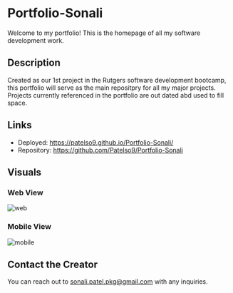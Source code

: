 # Portfolio-Sonali

Welcome to my portfolio! This is the homepage of all my software development work.  

## Description

Created as our 1st project in the Rutgers software development bootcamp, this portfolio will serve as the main repositpry for all my major projects. 
Projects currently referenced in the portfolio are out dated abd used to fill space. 

## Links

* Deployed: https://patelso9.github.io/Portfolio-Sonali/
* Repository: https://github.com/Patelso9/Portfolio-Sonali


## Visuals

### Web View
![web](https://user-images.githubusercontent.com/80858287/130726101-9ca0acc8-850c-4e4b-ad1e-19c8712a598e.JPEG)


### Mobile View
![mobile](https://user-images.githubusercontent.com/80858287/130726114-2085a1f4-69f6-421e-9781-23efec6de648.JPEG)


## Contact the Creator

You can reach out to sonali.patel.pkg@gmail.com with any inquiries. 

